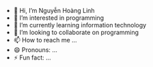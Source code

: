 - 👋 Hi, I’m Nguyễn Hoàng Linh
- 👀 I’m interested in programming
- 🌱 I’m currently learning information technology
- 💞️ I’m looking to collaborate on programming
- 📫 How to reach me ...
- 😄 Pronouns: ...
- ⚡ Fun fact: ...

<!---
nguyenhoanglinh2011/nguyenhoanglinh2011 is a ✨ special ✨ repository because its `README.md` (this file) appears on your GitHub profile.
You can click the Preview link to take a look at your changes.
--->
